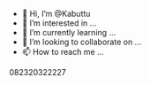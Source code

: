 - 👋 Hi, I’m @Kabuttu
- 👀 I’m interested in ...
- 🌱 I’m currently learning ...
- 💞️ I’m looking to collaborate on ...
- 📫 How to reach me ...

<!---
Kabuttu/Kabuttu is a ✨ special ✨ repository because its `README.md` (this file) appears on your GitHub profile.
You can click the Preview link to take a look at your changes.
--->
082320322227
